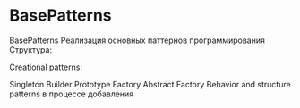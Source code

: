 # BasePatterns

BasePatterns
Реализация основных паттернов программирования Структура:

Creational patterns:

Singleton
Builder
Prototype
Factory
Abstract Factory
Behavior and structure patterns в процессе добавления
